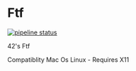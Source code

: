 # Ftf

[![pipeline status](https://gitlab.com/EuanHoll/ftf/badges/master/pipeline.svg)](https://gitlab.com/EuanHoll/ftf/commits/master)

42's Ftf

Compatiblity
Mac Os
Linux - Requires X11